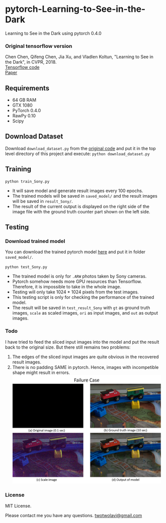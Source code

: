 # pytorch-Learning-to-See-in-the-Dark
Learning to See in the Dark using pytorch 0.4.0

### Original tensorflow version
Chen Chen, Qifeng Chen, Jia Xu, and Vladlen Koltun, "Learning to See in the Dark", in CVPR, 2018. <br/>
[Tensorflow code](https://github.com/cchen156/Learning-to-See-in-the-Dark) <br/>
[Paper](http://cchen156.web.engr.illinois.edu/paper/18CVPR_SID.pdf)


## Requirements
- 64 GB RAM
- GTX 1080
- PyTorch 0.4.0
- RawPy 0.10
- Scipy


## Download Dataset
Download `download_dataset.py` from the [original code](https://github.com/cchen156/Learning-to-See-in-the-Dark) and put it in the top level directory of this project and execute:
`python download_dataset.py`

## Training
`python train_Sony.py`
- It will save model and generate result images every 100 epochs. 
- The trained models will be saved in `saved_model/` and the result images will be saved in `result_Sony/`.
- The result of the current output is displayed on the right side of the image file with the ground truth counter part shown on the left side.

## Testing
### Download trained model
You can download the trained pytorch model [here](https://drive.google.com/file/d/1qVYtDEObRAox8SDH4Tbqs2s117v7tFWG/view?usp=sharing) and put it in folder `saved_model/`. <br/>

`python test_Sony.py`

- The trained model is only for `.ARW` photos taken by Sony cameras.
- Pytorch somehow needs more GPU resources than Tensorflow. Therefore, it is impossible to take in the whole image.
- Testing will only take 1024 * 1024 pixels from the test images. 
- This testing script is only for checking the performance of the trained model.
- The result will be saved in `test_result_Sony` with `gt` as ground truth images, `scale` as scaled images, `ori` as input images, and `out` as output images.

### Todo
I have tried to feed the sliced input images into the model and put the result back to the original size. But there still remains two problems:
1. The edges of the sliced input images are quite obvious in the recovered result images.
2. There is no padding SAME in pytorch. Hence, images with incompetible shape might result in errors.
![failure case](./figure/report_fig2.png)

### License
MIT License.

Please contact me you have any questions. [twotwolavi@gmail.com](twotwolavi@gmail.com)